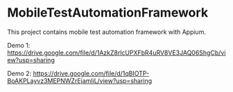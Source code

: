 # MobileTestAutomationFramework
This project contains mobile test automation framework with Appium.


Demo 1: 
https://drive.google.com/file/d/1AzkZ8rlcUPXFbR4uRV8VE3JAQ06ShgCb/view?usp=sharing

Demo 2:
https://drive.google.com/file/d/1qBIOTP-BoAKPLayvz3MEPNWZrEjamliL/view?usp=sharing

